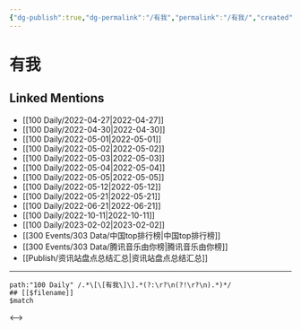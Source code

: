 ```yaml
---
{"dg-publish":true,"dg-permalink":"/有我","permalink":"/有我/","created":"2022-11-25T16:47:51.000+08:00","updated":"2023-04-10T15:46:52.392+08:00"}
---
```


# 有我

## Linked Mentions
- [[100 Daily/2022-04-27\|2022-04-27]]
- [[100 Daily/2022-04-30\|2022-04-30]]
- [[100 Daily/2022-05-01\|2022-05-01]]
- [[100 Daily/2022-05-02\|2022-05-02]]
- [[100 Daily/2022-05-03\|2022-05-03]]
- [[100 Daily/2022-05-04\|2022-05-04]]
- [[100 Daily/2022-05-05\|2022-05-05]]
- [[100 Daily/2022-05-12\|2022-05-12]]
- [[100 Daily/2022-05-21\|2022-05-21]]
- [[100 Daily/2022-06-21\|2022-06-21]]
- [[100 Daily/2022-10-11\|2022-10-11]]
- [[100 Daily/2023-02-02\|2023-02-02]]
- [[300 Events/303 Data/中国top排行榜\|中国top排行榜]]
- [[300 Events/303 Data/腾讯音乐由你榜\|腾讯音乐由你榜]]
- [[Publish/资讯站盘点总结汇总\|资讯站盘点总结汇总]]


---

```expander
path:"100 Daily" /.*\[\[有我\]\].*(?:\r?\n(?!\r?\n).*)*/
## [[$filename]]
$match
```

<-->